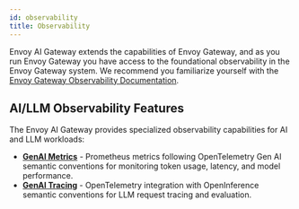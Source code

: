 ```yaml
---
id: observability
title: Observability
---
```


Envoy AI Gateway extends the capabilities of Envoy Gateway, and as you run Envoy Gateway you have access to the foundational observability in the Envoy Gateway system.
We recommend you familiarize yourself with the [Envoy Gateway Observability Documentation](https://gateway.envoyproxy.io/docs/tasks/observability/).

## AI/LLM Observability Features

The Envoy AI Gateway provides specialized observability capabilities for AI and LLM workloads:

- **[GenAI Metrics](./metrics.md)** - Prometheus metrics following OpenTelemetry Gen AI semantic conventions for monitoring token usage, latency, and model performance.
- **[GenAI Tracing](./tracing.md)** - OpenTelemetry integration with OpenInference semantic conventions for LLM request tracing and evaluation.
